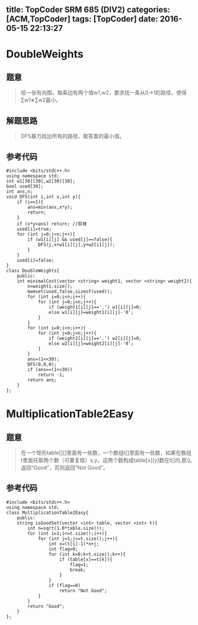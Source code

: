 title: TopCoder SRM 685 (DIV2)
categories: [ACM,TopCoder]
tags: [TopCoder]
date: 2016-05-15 22:13:27
---
# DoubleWeights

## 题意

>给一张有向图，每条边有两个值w1,w2，要求找一条从0→1的路径，使得∑w1∗∑w2最小。

<!--more-->

## 解题思路

>DFS暴力找出所有的路径，取答案的最小值。

## 参考代码
```objc
#include <bits/stdc++.h>
using namespace std;
int w1[30][30],w2[30][30];
bool used[30];
int ans,n;
void DFS(int i,int x,int y){
	if (i==1){
		ans=min(ans,x*y);
		return;
	}
	if (x*y>ans) return; //剪枝
	used[i]=true;
	for (int j=0;j<n;j++){
		if (w1[i][j] && used[j]==false){
			DFS(j,x+w1[i][j],y+w2[i][j]);
		}
	}
	used[i]=false;
}
class DoubleWeights{
	public:
	int minimalCost(vector <string> weight1, vector <string> weight2){
		n=weight1.size();
		memset(used,false,sizeof(used));
		for (int i=0;i<n;i++){
			for (int j=0;j<n;j++){
				if (weight1[i][j]=='.') w1[i][j]=0;
				else w1[i][j]=weight1[i][j]-'0';
			}
		}
		for (int i=0;i<n;i++){
			for (int j=0;j<n;j++){
				if (weight2[i][j]=='.') w2[i][j]=0;
				else w2[i][j]=weight2[i][j]-'0';
			}
		}
		ans=(1<<30);
		DFS(0,0,0);
		if (ans==(1<<30))
			return -1;
		return ans;
	}	
};
```

# MultiplicationTable2Easy

## 题意

>在一个矩形table[][]里面有一些数，一个数组t[]里面有一些数，如果在数组t里面任取两个数（可重复取）x,y，这两个数构成table[x][y]数在t[]内,那么返回“Good”，否则返回“Not Good”。

## 参考代码
```objc
#include <bits/stdc++.h>
using namespace std;
class MultiplicationTable2Easy{
	public:
	string isGoodSet(vector <int> table, vector <int> t){
		int n=sqrt(1.0*table.size());
		for (int i=1;i<=t.size();i++){
			for (int j=1;j<=t.size();j++){
				int x=(t[i]-1)*n+j;
				int flag=0;
				for (int k=0;k<t.size();k++){
					if (table[x]==t[k]){
						flag=1;
						break;
					}
				}
				if (flag==0)
					return "Not Good";
			}
		}
		return "Good";
	}
};
```

